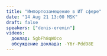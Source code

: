 ```yaml
---
title: "Импортозамещение в ИТ сфере"
date: "14 Aug 21 13:00 MSK"
draft: false
speakers: ["denis-eremin"]
videos:
  доклад: 5gbFh8qWOco
  обсуждение доклада: -Y6r-Pdd98E
---
```

